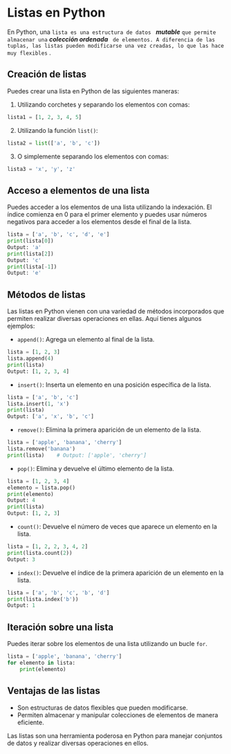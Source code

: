 # Listas en Python

En Python, una `lista es una estructura de datos ` ***mutable*** ` que permite almacenar una ` ***colección ordenada*** ` de elementos. A diferencia de las tuplas, las listas pueden modificarse una vez creadas, lo que las hace muy flexibles` .

## Creación de listas

Puedes crear una lista en Python de las siguientes maneras:

1. Utilizando corchetes y separando los elementos con comas:

```python
lista1 = [1, 2, 3, 4, 5]
```

2. Utilizando la función `list()`:

```python
lista2 = list(['a', 'b', 'c'])
```

3. O simplemente separando los elementos con comas:

```python
lista3 = 'x', 'y', 'z'
```

## Acceso a elementos de una lista

Puedes acceder a los elementos de una lista utilizando la indexación. El índice comienza en 0 para el primer elemento y puedes usar números negativos para acceder a los elementos desde el final de la lista.

```python
lista = ['a', 'b', 'c', 'd', 'e']
print(lista[0]) 
Output: 'a'
print(lista[2]) 
Output: 'c'
print(lista[-1])
Output: 'e'
```

## Métodos de listas

Las listas en Python vienen con una variedad de métodos incorporados que permiten realizar diversas operaciones en ellas. Aquí tienes algunos ejemplos:

- `append()`: Agrega un elemento al final de la lista.

```python
lista = [1, 2, 3]
lista.append(4)
print(lista)
Output: [1, 2, 3, 4]
```

- `insert()`: Inserta un elemento en una posición específica de la lista.

```python
lista = ['a', 'b', 'c']
lista.insert(1, 'x')
print(lista)
Output: ['a', 'x', 'b', 'c']
```

- `remove()`: Elimina la primera aparición de un elemento de la lista.

```python
lista = ['apple', 'banana', 'cherry']
lista.remove('banana')
print(lista)    # Output: ['apple', 'cherry']
```

- `pop()`: Elimina y devuelve el último elemento de la lista.

```python
lista = [1, 2, 3, 4]
elemento = lista.pop()
print(elemento)
Output: 4
print(lista)
Output: [1, 2, 3]
```

- `count()`: Devuelve el número de veces que aparece un elemento en la lista.

```python
lista = [1, 2, 2, 3, 4, 2]
print(lista.count(2))
Output: 3
```

- `index()`: Devuelve el índice de la primera aparición de un elemento en la lista.

```python
lista = ['a', 'b', 'c', 'b', 'd']
print(lista.index('b'))
Output: 1
```

## Iteración sobre una lista

Puedes iterar sobre los elementos de una lista utilizando un bucle `for`.

```python
lista = ['apple', 'banana', 'cherry']
for elemento in lista:
    print(elemento)
```

## Ventajas de las listas

- Son estructuras de datos flexibles que pueden modificarse.
- Permiten almacenar y manipular colecciones de elementos de manera eficiente.

Las listas son una herramienta poderosa en Python para manejar conjuntos de datos y realizar diversas operaciones en ellos.

